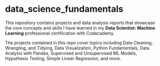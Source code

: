 # data_science_fundamentals
This repository contains projects and data analysis reports that showcase the core concepts and skills I have learned in my **Data Scientist: Machine Learning** professional certification with Codecademy.

The projects contained in this repo cover topics including Data Cleaning, Wrangling, and Tidying, Data Visualization, Python Fundamentals, Data Analysis with Pandas, Supervised and Unsupervised ML Models, Hypothesis Testing, Simple Linear Regression, and more.
